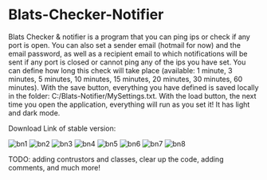 # Blats-Checker-Notifier

Blats Checker & notifier is a program that you can ping ips or check if any port is open. You can also set a sender email (hotmail for now) and the email password, as well as a recipient email to which notifications will be sent if any port is closed or cannot ping any of the ips you have set. You can define how long this check will take place (available: 1 minute, 3 minutes, 5 minutes, 10 minutes, 15 minutes, 20 minutes, 30 minutes, 60 minutes). With the save button, everything you have defined is saved locally in the folder: C:/Blats-Notifier/MySettings.txt. With the load button, the next time you open the application, everything will run as you set it! It has light and dark mode.

Download Link of stable version: 


![bn1](https://user-images.githubusercontent.com/66378565/181340559-b34e7a1e-47fc-4718-87d8-4a79f76a1f78.png)
![bn2](https://user-images.githubusercontent.com/66378565/181340567-a2e231f0-f542-409f-9ca6-5fa601021e71.png)
![bn3](https://user-images.githubusercontent.com/66378565/181340571-a3fecaf2-fde7-4263-8ac9-622f18e1ecd2.png)
![bn4](https://user-images.githubusercontent.com/66378565/181340573-ead92503-28b5-4ec6-909e-f522e23fa658.png)
![bn5](https://user-images.githubusercontent.com/66378565/181340574-89e329a0-69d7-4382-b19a-c4cb6bd6f5ed.png)
![bn6](https://user-images.githubusercontent.com/66378565/181340575-236e192e-62f6-4f77-ad4a-fa0822cde0a9.png)
![bn7](https://user-images.githubusercontent.com/66378565/181340577-3632cfb6-082f-4960-a630-5c15d94c45b2.png)
![bn8](https://user-images.githubusercontent.com/66378565/181340580-cbd43f40-d51c-451d-8ba7-134e21f7e522.png)

TODO: adding contrustors and classes, clear up the code, adding comments, and much more!
